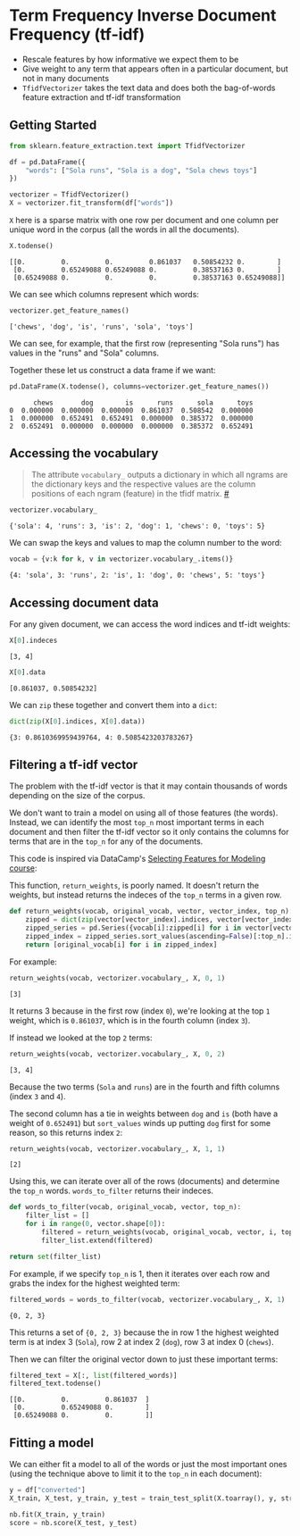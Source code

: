 # Term Frequency Inverse Document Frequency (tf-idf)

* Rescale features by how informative we expect them to be
* Give weight to any term that appears often in a particular document, but not in many documents
* `TfidfVectorizer` takes the text data and does both the bag-of-words feature extraction and tf-idf transformation

## Getting Started

```python
from sklearn.feature_extraction.text import TfidfVectorizer

df = pd.DataFrame({
    "words": ["Sola runs", "Sola is a dog", "Sola chews toys"]
})

vectorizer = TfidfVectorizer()
X = vectorizer.fit_transform(df["words"])
```

`X` here is a sparse matrix with one row per document and one column per unique word in the corpus (all the words in all the documents).

```python
X.todense()
```

```
[[0.         0.         0.         0.861037   0.50854232 0.        ]
 [0.         0.65249088 0.65249088 0.         0.38537163 0.        ]
 [0.65249088 0.         0.         0.         0.38537163 0.65249088]]
```

We can see which columns represent which words:

```python
vectorizer.get_feature_names()
```

```
['chews', 'dog', 'is', 'runs', 'sola', 'toys']
```

We can see, for example, that the first row (representing "Sola runs") has values in the "runs" and "Sola" columns.

Together these let us construct a data frame if we want:

```python
pd.DataFrame(X.todense(), columns=vectorizer.get_feature_names())
```

```
      chews       dog        is      runs      sola      toys
0  0.000000  0.000000  0.000000  0.861037  0.508542  0.000000
1  0.000000  0.652491  0.652491  0.000000  0.385372  0.000000
2  0.652491  0.000000  0.000000  0.000000  0.385372  0.652491
```

## Accessing the vocabulary

> The attribute `vocabulary_` outputs a dictionary in which all ngrams are the dictionary keys and the respective values are the column positions of each ngram (feature) in the tfidf matrix. [#](https://stackoverflow.com/a/54338182/156835)

```python
vectorizer.vocabulary_
```

```
{'sola': 4, 'runs': 3, 'is': 2, 'dog': 1, 'chews': 0, 'toys': 5}
```

We can swap the keys and values to map the column number to the word:

```python
vocab = {v:k for k, v in vectorizer.vocabulary_.items()}
```

```
{4: 'sola', 3: 'runs', 2: 'is', 1: 'dog', 0: 'chews', 5: 'toys'}
```

## Accessing document data

For any given document, we can access the word indices and tf-idt weights:

```python
X[0].indeces
```

```
[3, 4]
```

```python
X[0].data
```

```
[0.861037, 0.50854232]
```

We can `zip` these together and convert them into a `dict`:

```python
dict(zip(X[0].indices, X[0].data))
```

```
{3: 0.8610369959439764, 4: 0.5085423203783267}
```

## Filtering a tf-idf vector

The problem with the tf-idf vector is that it may contain thousands of words depending on the size of the corpus.

We don't want to train a model on using all of those features (the words). Instead, we can identify the most `top_n` most important terms in each document and then filter the tf-idf vector so it only contains the columns for terms that are in the `top_n` for any of the documents.

This code is inspired via DataCamp's [Selecting Features for Modeling course](https://campus.datacamp.com/courses/preprocessing-for-machine-learning-in-python/selecting-features-for-modeling):

This function, `return_weights`, is poorly named. It doesn't return the weights, but instead returns the indeces of the `top_n` terms in a given row.

```python
def return_weights(vocab, original_vocab, vector, vector_index, top_n):
    zipped = dict(zip(vector[vector_index].indices, vector[vector_index].data))
    zipped_series = pd.Series({vocab[i]:zipped[i] for i in vector[vector_index].indices})
    zipped_index = zipped_series.sort_values(ascending=False)[:top_n].index
    return [original_vocab[i] for i in zipped_index]
```

For example:

```python
return_weights(vocab, vectorizer.vocabulary_, X, 0, 1)
```

```
[3]
```

It returns 3 because in the first row (index `0`), we're looking at the top `1` weight, which is `0.861037`, which is in the fourth column (index `3`).

If instead we looked at the top `2` terms:

```python
return_weights(vocab, vectorizer.vocabulary_, X, 0, 2)
```

```
[3, 4]
```

Because the two terms (`Sola` and `runs`) are in the fourth and fifth columns (index `3` and `4`).

The second column has a tie in weights between `dog` and `is` (both have a weight of `0.652491`) but `sort_values` winds up putting `dog` first for some reason, so this returns index `2`:

```python
return_weights(vocab, vectorizer.vocabulary_, X, 1, 1)
```

```
[2]
```

Using this, we can iterate over all of the rows (documents) and determine the `top_n` words. `words_to_filter` returns their indeces. 

```python
def words_to_filter(vocab, original_vocab, vector, top_n):
    filter_list = []
    for i in range(0, vector.shape[0]):
        filtered = return_weights(vocab, original_vocab, vector, i, top_n)
        filter_list.extend(filtered)

return set(filter_list)
```

For example, if we specify `top_n` is 1, then it iterates over each row and grabs the index for the highest weighted term:

```python
filtered_words = words_to_filter(vocab, vectorizer.vocabulary_, X, 1)
```

```
{0, 2, 3}
```

This returns a set of `{0, 2, 3}` because the in row 1 the highest weighted term is at index 3 (`Sola`), row 2 at index 2 (`dog`), row 3 at index 0 (`chews`).

Then we can filter the original vector down to just these important terms:

```python
filtered_text = X[:, list(filtered_words)]
filtered_text.todense()
```

```
[[0.         0.         0.861037  ]
 [0.         0.65249088 0.        ]
 [0.65249088 0.         0.        ]]
```

## Fitting a model

We can either fit a model to all of the words or just the most important ones (using the technique above to limit it to the `top_n` in each document):

```python
y = df["converted"]
X_train, X_test, y_train, y_test = train_test_split(X.toarray(), y, stratify=y)

nb.fit(X_train, y_train)
score = nb.score(X_test, y_test)
```
